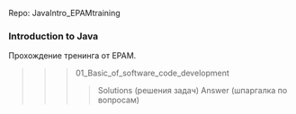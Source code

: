 Repo: JavaIntro_EPAMtraining
### Introduction to Java  

Прохождение тренинга от EPAM.

>>> 01_Basic_of_software_code_development
>>>> Solutions  (решения задач)
>>>> Answer     (шпаргалка по вопросам)
